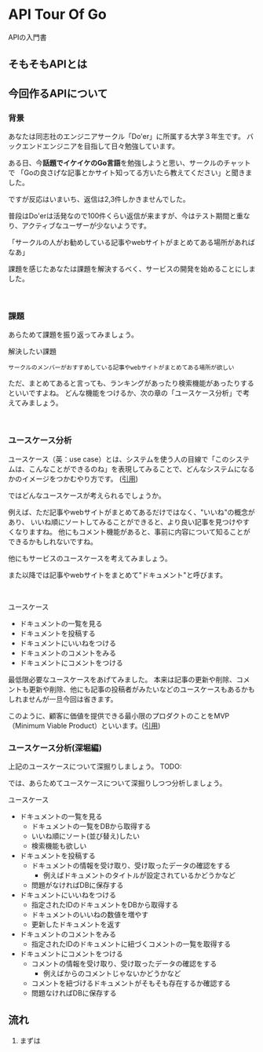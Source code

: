 # API Tour Of Go

APIの入門書

## そもそもAPIとは

## 今回作るAPIについて

### 背景

あなたは同志社のエンジニアサークル「Do'er」に所属する大学３年生です。
バックエンドエンジニアを目指して日々勉強しています。

ある日、今**話題でイケイケのGo言語**を勉強しようと思い、サークルのチャットで
「Goの良さげな記事とかサイト知ってる方いたら教えてください」と聞きました。

ですが反応はいまいち、返信は2,3件しかきませんでした。

普段はDo'erは活発なので100件くらい返信が来ますが、今はテスト期間と重なり、アクティブなユーザーが少ないようです。

「サークルの人がお勧めしている記事やwebサイトがまとめてある場所があればなあ」

課題を感じたあなたは課題を解決するべく、サービスの開発を始めることにしました。

<br>

### 課題
あらためて課題を振り返ってみましょう。

解決したい課題
```
サークルのメンバーがおすすめしている記事やwebサイトがまとめてある場所が欲しい
```

ただ、まとめてあると言っても、ランキングがあったり検索機能があったりするといいですよね。
どんな機能をつけるか、次の章の「ユースケース分析」で考えてみましょう。

<br>

### ユースケース分析

ユースケース（英：use case）とは、システムを使う人の目線で「このシステムは、こんなことができるのね」を表現してみることで、どんなシステムになるかのイメージをつかむやり方です。 ([引用](https://wa3.i-3-i.info/word16097.html))

ではどんなユースケースが考えられるでしょうか。

例えば、ただ記事やwebサイトがまとめてあるだけではなく、"いいね"の概念があり、
いいね順にソートしてみることができると、より良い記事を見つけやすくなりますね。
他にもコメント機能があると、事前に内容について知ることができるかもしれないですね。

他にもサービスのユースケースを考えてみましょう。

また以降では記事やwebサイトをまとめて"ドキュメント"と呼びます。

<br>

ユースケース

- ドキュメントの一覧を見る
- ドキュメントを投稿する
- ドキュメントにいいねをつける
- ドキュメントのコメントをみる
- ドキュメントにコメントをつける

最低限必要なユースケースをあげてみました。
本来は記事の更新や削除、コメントも更新や削除、他にも記事の投稿者がみたいなどのユースケースもあるかもしれませんが一旦今回は省きます。

このように、顧客に価値を提供できる最小限のプロダクトのことをMVP（Minimum Viable Product）といいます。([引用](https://www.sansokan.jp/akinai/faq/detail.san?H_FAQ_CL=0&H_FAQ_NO=1468#:~:text=MVP%EF%BC%88Minimum%20Viable%20Product%EF%BC%89%E3%81%A8%E3%81%AF%E3%80%81%E9%A1%A7%E5%AE%A2%E3%81%AB%E4%BE%A1%E5%80%A4,%E3%81%AE%E8%A6%8B%E7%9B%B4%E3%81%97%E3%82%92%E5%9B%B3%E3%82%8A%E3%81%BE%E3%81%99%E3%80%82))

### ユースケース分析(深堀編)

上記のユースケースについて深掘りしましょう。
TODO:

では、あらためてユースケースについて深掘りしつつ分析しましょう。

ユースケース

- ドキュメントの一覧を見る
  - ドキュメントの一覧をDBから取得する
  - いいね順にソート(並び替え)したい
  - 検索機能も欲しい
- ドキュメントを投稿する
  - ドキュメントの情報を受け取り、受け取ったデータの確認をする
    - 例えばドキュメントのタイトルが設定されているかどうかなど
  - 問題がなければDBに保存する
- ドキュメントにいいねをつける
  - 指定されたIDのドキュメントをDBから取得する
  - ドキュメントのいいねの数値を増やす
  - 更新したドキュメントを返す
- ドキュメントのコメントをみる
  - 指定されたIDのドキュメントに紐づくコメントの一覧を取得する
- ドキュメントにコメントをつける
  - コメントの情報を受け取り、受け取ったデータの確認をする
    - 例えばからのコメントじゃないかどうかなど
  - コメントを紐づけるドキュメントがそもそも存在するか確認する
  - 問題なければDBに保存する


## 流れ

1. まずは